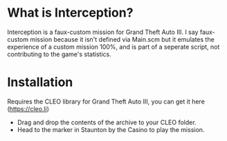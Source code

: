 # What is Interception?
Interception is a faux-custom mission for Grand Theft Auto III. I say faux-custom mission because it isn't defined via Main.scm but it emulates the experience of a custom mission 100%, and is part of a seperate script, not contributing to the game's statistics.

# Installation
Requires the CLEO library for Grand Theft Auto III, you can get it here (https://cleo.li)
- Drag and drop the contents of the archive to your CLEO folder.
- Head to the marker in Staunton by the Casino to play the mission.
